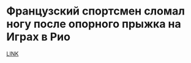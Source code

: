 # Французский спортсмен сломал ногу после опорного прыжка на Играх в Рио



[LINK](https://varlamov.ru/1876358.html)